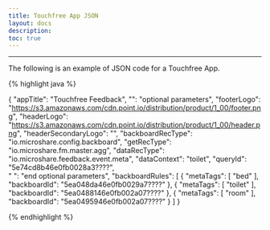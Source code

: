 ```yaml
---
title: Touchfree App JSON
layout: docs
description: 
toc: true
---
```


---------------------------------------

The following is an example of JSON code for a Touchfree App.


{% highlight java %}

{
  "appTitle": "Touchfree Feedback",
  "": "optional parameters",
  "footerLogo": "https://s3.amazonaws.com/cdn.point.io/distribution/product/1_00/footer.png",
  "headerLogo": "https://s3.amazonaws.com/cdn.point.io/distribution/product/1_00/header.png",
  "headerSecondaryLogo": "",
  "backboardRecType": "io.microshare.config.backboard",
  "getRecType": "io.microshare.fm.master.agg",
  "dataRecType": "io.microshare.feedback.event.meta",
  "dataContext": "toilet",
  "queryId": "5e74cd8b46e0fb0028a3????",  
  " ": "end optional parameters",
  "backboardRules": [
      {
          "metaTags": [
              "bed"
          ],
          "backboardId": "5ea048da46e0fb0029a7????"
      },
      {
          "metaTags": [
              "toilet"
          ],
          "backboardId": "5ea0488146e0fb002a07????"
      },
      {
          "metaTags": [
              "room"
          ],
          "backboardId": "5ea0495946e0fb002a07????"
      }
  ]
}

{% endhighlight %}